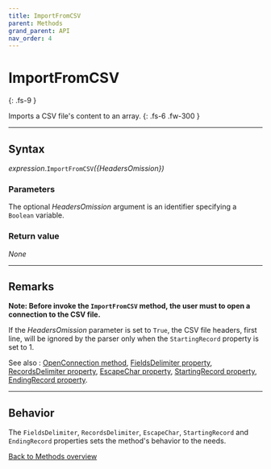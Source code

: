 ```yaml
---
title: ImportFromCSV
parent: Methods
grand_parent: API
nav_order: 4
---
```


# ImportFromCSV
{: .fs-9 }

Imports a CSV file's content to an array.
{: .fs-6 .fw-300 }

---

## Syntax

*expression*.`ImportFromCSV`*({HeadersOmission})*

### Parameters

The optional *HeadersOmission* argument is an identifier specifying a `Boolean` variable.

### Return value

_None_

---

## Remarks

**Note: Before invoke the `ImportFromCSV` method, the user must to open a connection to the CSV file.**

If the *HeadersOmission* parameter is set to `True`, the CSV file headers, first line, will be ignored by the parser only when the `StartingRecord` property is set to 1. 

See also
: [OpenConnection method](https://ws-garcia.github.io/VBA-CSV-interface/docs/api/methods/openconnection.html), [FieldsDelimiter property](https://ws-garcia.github.io/VBA-CSV-interface/docs/api/properties/fieldsdelimiter.html), [RecordsDelimiter property](https://ws-garcia.github.io/VBA-CSV-interface/docs/api/properties/recordsdelimiter.html), [EscapeChar property](https://ws-garcia.github.io/VBA-CSV-interface/docs/api/properties/escapechar.html), [StartingRecord property](https://ws-garcia.github.io/VBA-CSV-interface/docs/api/properties/startingrecord.html), [EndingRecord property](https://ws-garcia.github.io/VBA-CSV-interface/docs/api/properties/endingrecord.html).

---

## Behavior

The `FieldsDelimiter`, `RecordsDelimiter`, `EscapeChar`, `StartingRecord` and `EndingRecord` properties sets the method's behavior to the needs.

[Back to Methods overview](https://ws-garcia.github.io/VBA-CSV-interface/docs/api/methods/)